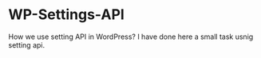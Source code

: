 # WP-Settings-API
How we use setting API in WordPress?
I have done here a small task usnig setting api.
